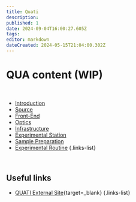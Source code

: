 ```yaml
---
title: Quati
description: 
published: 1
date: 2024-09-04T16:00:27.605Z
tags: 
editor: markdown
dateCreated: 2024-05-15T21:04:00.302Z
---
```


# QUA content (WIP)

<br>

- [Introduction](Beamlines/Quati/qua_intro.html)
- [Source](Beamlines/Quati/qua_source)
- [Front-End](Beamlines/Quati/qua_frontend)
- [Optics](Beamlines/Quati/qua_optics)
- [Infrastructure](Beamlines/Quati/qua_infra)
- [Experimental Station](Beamlines/Quati/qua_exp_station)
- [Sample Preparation](Beamlines/Quati/qua_sample_prep)
- [Experimental Routine](/Beamlines/Quati/qua_exp_routine)
{.links-list}

<br>

## Useful links

- [QUATI External Site](https://lnls.cnpem.br/grupos/quati/){target=_blank}
{.links-list}
